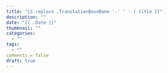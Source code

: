 ```yaml
---
title: "{{ replace .TranslationBaseName '-' ' ' | title }}"
description: ""
date: "{{ .Date }}"
thumbnail: ""
categories:
  - ""
tags:
  - ""
comments = false  
draft: true   
---
```

